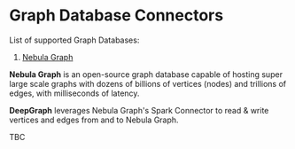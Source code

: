 
# Graph Database Connectors

List of supported Graph Databases:

1. [Nebula Graph](https://nebula-graph.io/)

**Nebula Graph** is an open-source graph database capable of hosting super large scale graphs 
with dozens of billions of vertices (nodes) and trillions of edges, with milliseconds of 
latency.

**DeepGraph** leverages Nebula Graph's Spark Connector to read & write vertices and edges from
and to Nebula Graph. 

TBC